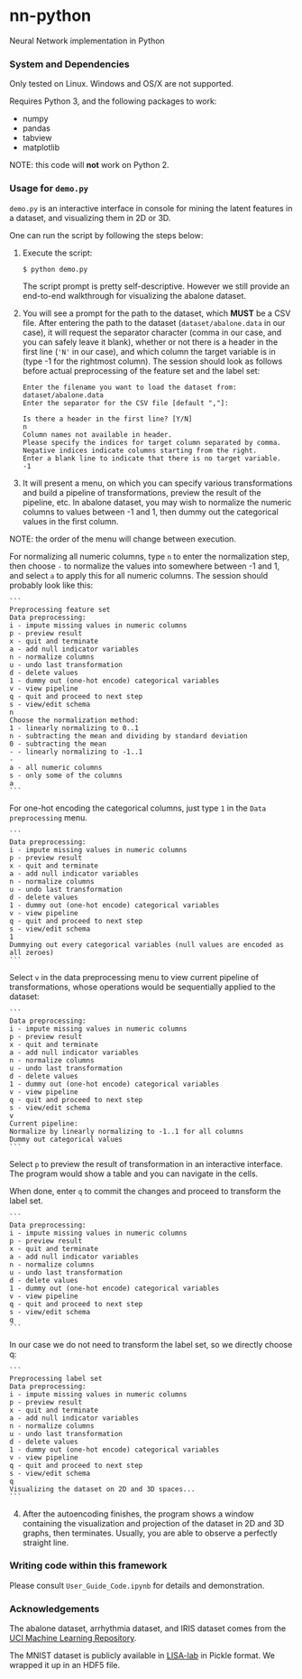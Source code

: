 # nn-python
Neural Network implementation in Python

### System and Dependencies

Only tested on Linux.  Windows and OS/X are not supported.

Requires Python 3, and the following packages to work:

* numpy
* pandas
* tabview
* matplotlib

NOTE: this code will **not** work on Python 2.

### Usage for `demo.py`

`demo.py` is an interactive interface in console for mining the latent features in a dataset, and visualizing them in 2D or 3D.

One can run the script by following the steps below:

1. Execute the script:

    ```
    $ python demo.py
    ```
    
    The script prompt is pretty self-descriptive.  However we still provide an end-to-end walkthrough for visualizing the abalone dataset.
    
2. You will see a prompt for the path to the dataset, which **MUST** be a CSV file.  After entering the path to the dataset (`dataset/abalone.data` in our case), it will request the separator character (comma in our case, and you can safely leave it blank), whether or not there is a header in the first line (`'N'` in our case), and which column the target variable is in (type -1 for the rightmost column).  The session should look as follows before actual preprocessing of the feature set and the label set:

    ```
    Enter the filename you want to load the dataset from:
    dataset/abalone.data
    Enter the separator for the CSV file [default ","]:

    Is there a header in the first line? [Y/N]
    n
    Column names not available in header.
    Please specify the indices for target column separated by comma.
    Negative indices indicate columns starting from the right.
    Enter a blank line to indicate that there is no target variable.
    -1
    ```
    
3. It will present a menu, on which you can specify various transformations and build a pipeline of transformations, preview the result of the pipeline, etc.  In abalone dataset, you may wish to normalize the numeric columns to values between -1 and 1, then dummy out the categorical values in the first column.

  NOTE: the order of the menu will change between execution.

  For normalizing all numeric columns, type `n` to enter the normalization step, then choose `-` to normalize the values into somewhere between -1 and 1, and select `a` to apply this for all numeric columns.  The session should probably look like this:

    ```
    Preprocessing feature set
    Data preprocessing:
    i - impute missing values in numeric columns
    p - preview result
    x - quit and terminate
    a - add null indicator variables
    n - normalize columns
    u - undo last transformation
    d - delete values
    1 - dummy out (one-hot encode) categorical variables
    v - view pipeline
    q - quit and proceed to next step
    s - view/edit schema
    n
    Choose the normalization method:
    1 - linearly normalizing to 0..1
    n - subtracting the mean and dividing by standard deviation
    0 - subtracting the mean
    - - linearly normalizing to -1..1
    -
    a - all numeric columns
    s - only some of the columns
    a
    ```
    
  For one-hot encoding the categorical columns, just type `1` in the `Data preprocessing` menu.

    ```
    Data preprocessing:
    i - impute missing values in numeric columns
    p - preview result
    x - quit and terminate
    a - add null indicator variables
    n - normalize columns
    u - undo last transformation
    d - delete values
    1 - dummy out (one-hot encode) categorical variables
    v - view pipeline
    q - quit and proceed to next step
    s - view/edit schema
    1
    Dummying out every categorical variables (null values are encoded as all zeroes)
    ```

  Select `v` in the data preprocessing menu to view current pipeline of transformations, whose operations would be sequentially applied to the dataset:

    ```
    Data preprocessing:
    i - impute missing values in numeric columns
    p - preview result
    x - quit and terminate
    a - add null indicator variables
    n - normalize columns
    u - undo last transformation
    d - delete values
    1 - dummy out (one-hot encode) categorical variables
    v - view pipeline
    q - quit and proceed to next step
    s - view/edit schema
    v
    Current pipeline:
    Normalize by linearly normalizing to -1..1 for all columns
    Dummy out categorical values
    ```
    
  Select `p` to preview the result of transformation in an interactive interface.  The program would show a table and you can navigate in the cells.

  When done, enter `q` to commit the changes and proceed to transform the label set.
  
    ```
    Data preprocessing:
    i - impute missing values in numeric columns
    p - preview result
    x - quit and terminate
    a - add null indicator variables
    n - normalize columns
    u - undo last transformation
    d - delete values
    1 - dummy out (one-hot encode) categorical variables
    v - view pipeline
    q - quit and proceed to next step
    s - view/edit schema
    q
    ```
  
  In our case we do not need to transform the label set, so we directly choose q:
  
    ```
    Preprocessing label set
    Data preprocessing:
    i - impute missing values in numeric columns
    p - preview result
    x - quit and terminate
    a - add null indicator variables
    n - normalize columns
    u - undo last transformation
    d - delete values
    1 - dummy out (one-hot encode) categorical variables
    v - view pipeline
    q - quit and proceed to next step
    s - view/edit schema
    q
    Visualizing the dataset on 2D and 3D spaces...
    ```
    
4. After the autoencoding finishes, the program shows a window containing the visualization and projection of the dataset in 2D and 3D graphs, then terminates.  Usually, you are able to observe a perfectly straight line.

### Writing code within this framework

Please consult `User_Guide_Code.ipynb` for details and demonstration.

### Acknowledgements

The abalone dataset, arrhythmia dataset, and IRIS dataset comes from the [UCI Machine Learning Repository](http://archive.ics.uci.edu/ml).

The MNIST dataset is publicly available in [LISA-lab](http://www.iro.umontreal.ca/~lisa/deep/data/mnist/mnist.pkl.gz) in Pickle format.  We wrapped it up in an HDF5 file.
